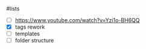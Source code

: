 
#lists

- [ ] https://www.youtube.com/watch?v=Yzi1o-BH6QQ
- [x] tags rework
- [ ] templates
- [ ] folder structure